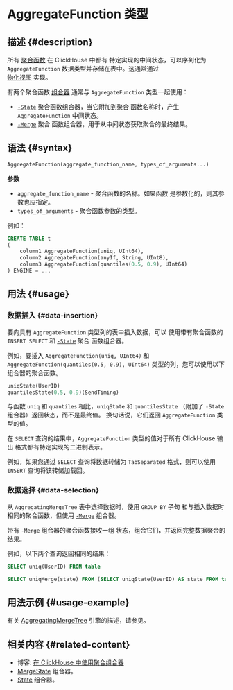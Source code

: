
# AggregateFunction 类型

## 描述 {#description}

所有 [聚合函数](/sql-reference/aggregate-functions) 在 ClickHouse 中都有
特定实现的中间状态，可以序列化为 `AggregateFunction` 数据类型并存储在表中。这通常通过  
[物化视图](../../sql-reference/statements/create/view.md) 实现。

有两个聚合函数 [组合器](/sql-reference/aggregate-functions/combinators)
通常与 `AggregateFunction` 类型一起使用：

- [`-State`](/sql-reference/aggregate-functions/combinators#-state) 聚合函数组合器，当它附加到聚合
  函数名称时，产生 `AggregateFunction` 中间状态。
- [`-Merge`](/sql-reference/aggregate-functions/combinators#-merge) 聚合
  函数组合器，用于从中间状态获取聚合的最终结果。

## 语法 {#syntax}

```sql
AggregateFunction(aggregate_function_name, types_of_arguments...)
```

**参数**

- `aggregate_function_name` - 聚合函数的名称。如果函数 
   是参数化的，则其参数也应指定。
- `types_of_arguments` - 聚合函数参数的类型。

例如：

```sql
CREATE TABLE t
(
    column1 AggregateFunction(uniq, UInt64),
    column2 AggregateFunction(anyIf, String, UInt8),
    column3 AggregateFunction(quantiles(0.5, 0.9), UInt64)
) ENGINE = ...
```

## 用法 {#usage}

### 数据插入 {#data-insertion}

要向具有 `AggregateFunction` 类型列的表中插入数据，可以 
使用带有聚合函数的 `INSERT SELECT` 和 
[`-State`](/sql-reference/aggregate-functions/combinators#-state) 聚合 
函数组合器。

例如，要插入 `AggregateFunction(uniq, UInt64)` 和 
`AggregateFunction(quantiles(0.5, 0.9), UInt64)` 类型的列，您可以使用以下 
组合器的聚合函数。

```sql
uniqState(UserID)
quantilesState(0.5, 0.9)(SendTiming)
```

与函数 `uniq` 和 `quantiles` 相比，`uniqState` 和 `quantilesState`
（附加了 `-State` 组合器）返回状态，而不是最终值。
换句话说，它们返回 `AggregateFunction` 类型的值。

在 `SELECT` 查询的结果中，`AggregateFunction` 类型的值对于所有 ClickHouse 输出
格式都有特定实现的二进制表示。

例如，如果您通过 `SELECT` 查询将数据转储为 `TabSeparated` 格式，则可以使用 `INSERT` 查询将该转储加载回。

### 数据选择 {#data-selection}

从 `AggregatingMergeTree` 表中选择数据时，使用 `GROUP BY` 子句
和与插入数据时相同的聚合函数，但使用 [`-Merge`](/sql-reference/aggregate-functions/combinators#-merge) 组合器。

带有 `-Merge` 组合器的聚合函数接收一组 
状态，组合它们，并返回完整数据聚合的结果。

例如，以下两个查询返回相同的结果：

```sql
SELECT uniq(UserID) FROM table

SELECT uniqMerge(state) FROM (SELECT uniqState(UserID) AS state FROM table GROUP BY RegionID)
```

## 用法示例 {#usage-example}

有关 [AggregatingMergeTree](../../engines/table-engines/mergetree-family/aggregatingmergetree.md) 引擎的描述，请参见。

## 相关内容 {#related-content}

- 博客: [在 ClickHouse 中使用聚合组合器](https://clickhouse.com/blog/aggregate-functions-combinators-in-clickhouse-for-arrays-maps-and-states)
- [MergeState](/sql-reference/aggregate-functions/combinators#-mergestate)
  组合器。
- [State](/sql-reference/aggregate-functions/combinators#-state) 组合器。
